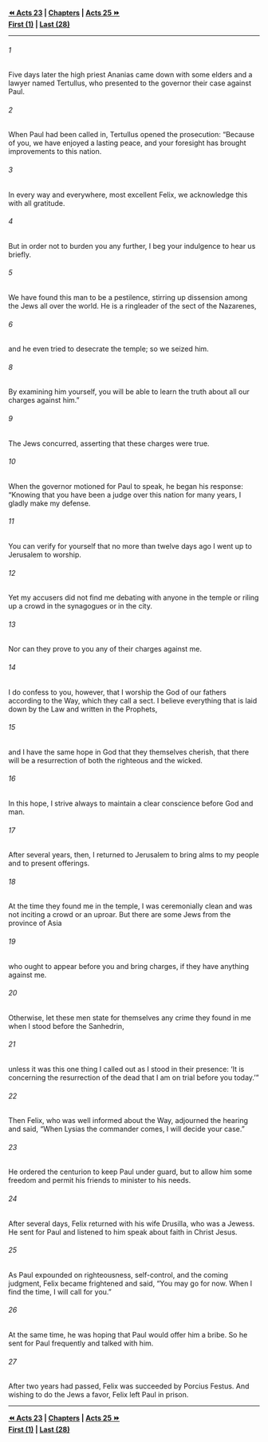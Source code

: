   
**[⏪ Acts 23](./Acts%2023.md) | [Chapters](./_index.md) | [Acts 25 ⏩](./Acts%2025.md)**  
**[First (1)](./Acts%201.md) | [Last (28)](./Acts%2028.md)**  
  
---  
  
###### 1  
Five days later the high priest Ananias came down with some elders and a lawyer named Tertullus, who presented to the governor their case against Paul.  
  
###### 2  
When Paul had been called in, Tertullus opened the prosecution: “Because of you, we have enjoyed a lasting peace, and your foresight has brought improvements to this nation.  
  
###### 3  
In every way and everywhere, most excellent Felix, we acknowledge this with all gratitude.  
  
###### 4  
But in order not to burden you any further, I beg your indulgence to hear us briefly.  
  
###### 5  
We have found this man to be a pestilence, stirring up dissension among the Jews all over the world. He is a ringleader of the sect of the Nazarenes,  
  
###### 6  
and he even tried to desecrate the temple; so we seized him.  
  
###### 8  
By examining him yourself, you will be able to learn the truth about all our charges against him.”  
  
###### 9  
The Jews concurred, asserting that these charges were true.  
  
###### 10  
When the governor motioned for Paul to speak, he began his response: “Knowing that you have been a judge over this nation for many years, I gladly make my defense.  
  
###### 11  
You can verify for yourself that no more than twelve days ago I went up to Jerusalem to worship.  
  
###### 12  
Yet my accusers did not find me debating with anyone in the temple or riling up a crowd in the synagogues or in the city.  
  
###### 13  
Nor can they prove to you any of their charges against me.  
  
###### 14  
I do confess to you, however, that I worship the God of our fathers according to the Way, which they call a sect. I believe everything that is laid down by the Law and written in the Prophets,  
  
###### 15  
and I have the same hope in God that they themselves cherish, that there will be a resurrection of both the righteous and the wicked.  
  
###### 16  
In this hope, I strive always to maintain a clear conscience before God and man.  
  
###### 17  
After several years, then, I returned to Jerusalem to bring alms to my people and to present offerings.  
  
###### 18  
At the time they found me in the temple, I was ceremonially clean and was not inciting a crowd or an uproar. But there are some Jews from the province of Asia  
  
###### 19  
who ought to appear before you and bring charges, if they have anything against me.  
  
###### 20  
Otherwise, let these men state for themselves any crime they found in me when I stood before the Sanhedrin,  
  
###### 21  
unless it was this one thing I called out as I stood in their presence: ‘It is concerning the resurrection of the dead that I am on trial before you today.’”  
  
###### 22  
Then Felix, who was well informed about the Way, adjourned the hearing and said, “When Lysias the commander comes, I will decide your case.”  
  
###### 23  
He ordered the centurion to keep Paul under guard, but to allow him some freedom and permit his friends to minister to his needs.  
  
###### 24  
After several days, Felix returned with his wife Drusilla, who was a Jewess. He sent for Paul and listened to him speak about faith in Christ Jesus.  
  
###### 25  
As Paul expounded on righteousness, self-control, and the coming judgment, Felix became frightened and said, “You may go for now. When I find the time, I will call for you.”  
  
###### 26  
At the same time, he was hoping that Paul would offer him a bribe. So he sent for Paul frequently and talked with him.  
  
###### 27  
After two years had passed, Felix was succeeded by Porcius Festus. And wishing to do the Jews a favor, Felix left Paul in prison.  
  
  
---  
  
**[⏪ Acts 23](./Acts%2023.md) | [Chapters](./_index.md) | [Acts 25 ⏩](./Acts%2025.md)**  
**[First (1)](./Acts%201.md) | [Last (28)](./Acts%2028.md)**  
  
